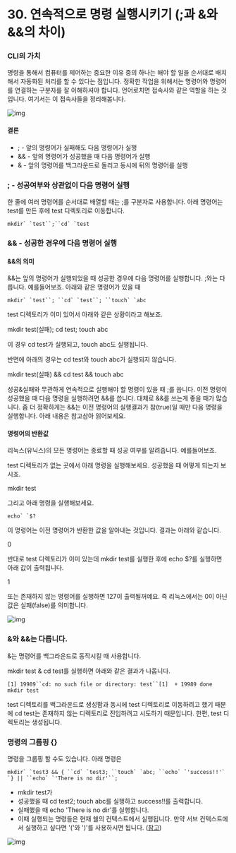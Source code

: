 # 30. 연속적으로 명령 실행시키기 (;과 &와 &&의 차이)

### CLI의 가치

명령을 통해서 컴퓨터를 제어하는 중요한 이유 중의 하나는 해야 할 일을 순서대로 배치해서 자동화된 처리를 할 수 있다는 점입니다. 정확한 작업을 위해서는 명령어와 명령어를 연결하는 구분자를 잘 이해하셔야 합니다. 언어로치면 접속사와 같은 역할을 하는 것입니다. 여기서는 이 접속사들을 정리해봅니다. 

 

![img](https://s3-ap-northeast-2.amazonaws.com/opentutorials-user-file/course/2598/5566.png)

#### 결론

- ; - 앞의 명령어가 실패해도 다음 명령어가 실행
- && - 앞의 명령어가 성공했을 때 다음 명령어가 실행
- & - 앞의 명령어를 백그라운드로 돌리고 동시에 뒤의 명령어를 실행

### ; - 성공여부와 상관없이 다음 명령어 실행

한 줄에 여러 명령어를 순서대로 배열할 때는 ;를 구분자로 사용합니다. 아래 명령어는 test를 만든 후에 test 디렉토리로 이동합니다. 

```
mkdir` `test``;``cd` `test
```

### && - 성공한 경우에 다음 명령어 실행

#### &&의 의미

&&는 앞의 명령어가 실행되었을 때 성공한 경우에 다음 명령어를 실행합니다. ;와는 다릅니다. 예를들어보죠. 아래와 같은 명령어가 있을 때

```
mkdir` `test``; ``cd` `test``; ``touch` `abc
```

test 디렉토리가 이미 있어서 아래와 같은 상황이라고 해보죠. 

mkdir test(실패); cd test; touch abc

이 경우 cd test가 실행되고, touch abc도 실행됩니다. 

 

반면에 아래의 경우는 cd test와 touch abc가 실행되지 않습니다. 

mkdir test(실패) && cd test && touch abc

성공&실패와 무관하게 연속적으로 실행해야 할 명령이 있을 때 ;를 씁니다. 이전 명령이 성공했을 때 다음 명령을 실행하려면 &&를 씁니다. 대체로 &&를 쓰는게 좋을 때가 많습니다. 좀 더 정확하게는 &&는 이전 명령어의 실행결과가 참(true)일 때만 다음 명령을 실행합니다. 아래 내용은 참고삼아 읽어보세요. 

#### 명령어의 반환값

리눅스(유닉스)의 모든 명령어는 종료할 때 성공 여부를 알려줍니다. 예를들어보죠. 

test 디렉토리가 없는 곳에서 아래 명령을 실행해보세요. 성공했을 때 어떻게 되는지 보시죠. 

mkdir test

그리고 아래 명령을 실행해보세요. 

```
echo` `$?
```

이 명령어는 이전 명령어가 반환한 값을 알아내는 것입니다. 결과는 아래와 같습니다. 

0

반대로 test 디렉토리가 이미 있는데 mkdir test를 실행한 후에 echo $?를 실행하면 아래 값이 출력됩니다. 

1

또는 존재하지 않는 명령어를 실행하면 127이 출력될꺼예요. 즉 리눅스에서는 0이 아닌 값은 실패(false)를 의미합니다. 

 

 

![img](https://s3-ap-northeast-2.amazonaws.com/opentutorials-user-file/course/2598/5568.png)

 

 

### &와 &&는 다릅니다. 

&는 명령어를 백그라운드로 동작시킬 때 사용합니다. 

mkdir test & cd test를 실행하면 아래와 같은 결과가 나옵니다. 

```
[1] 19989``cd: no such file or directory: test``[1]  + 19989 done       mkdir test
```

test 디렉토리를 백그라운드로 생성함과 동시에 test 디렉토리로 이동하려고 했기 때문에 cd test는 존재하지 않는 디렉토리로 진입하려고 시도하기 때문입니다. 한편, test 디렉토리는 생성됩니다. 

### 명령의 그룹핑 {}

명령을 그룹핑 할 수도 있습니다. 아래 명령은

```
mkdir` `test3 && { ``cd` `test3; ``touch` `abc; ``echo` `'success!!'` `} || ``echo` `'There is no dir'``;
```

- mkdir test가
- 성공했을 때 cd test2; touch abc를 실행하고 success!!를 출력합니다. 
- 실패했을 때 echo 'There is no dir'를 실행합니다. 
- 이때 실행되는 명령들은 현재 쉘의 컨텍스트에서 실행됩니다. 만약 서브 컨텍스트에서 실행하고 싶다면 '('와 ')'를 사용하시면 됩니다. ([참고](http://www.gnu.org/software/bash/manual/html_node/Command-Grouping.html))

 

![img](https://s3-ap-northeast-2.amazonaws.com/opentutorials-user-file/course/2598/5567.png)

